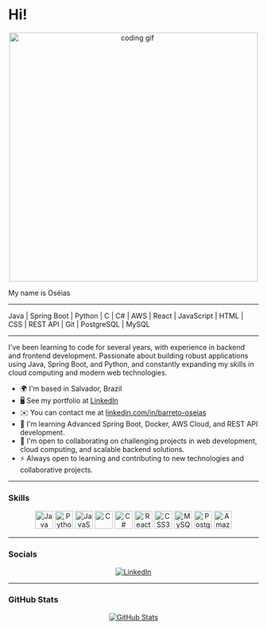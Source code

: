 # Hi!  
<p align="center">
  <img src="https://github.com/user-attachments/assets/1a73a570-e3dc-4baa-b99e-bf4c4df2ba8e" alt="coding gif" width="500" />
</p>

My name is Oséias

---

Java | Spring Boot | Python | C | C# | AWS | React | JavaScript | HTML | CSS | REST API | Git | PostgreSQL | MySQL

---

I've been learning to code for several years, with experience in backend and frontend development. Passionate about building robust applications using Java, Spring Boot, and Python, and constantly expanding my skills in cloud computing and modern web technologies.

- 🌍 I'm based in Salvador, Brazil  
- 🖥️ See my portfolio at [LinkedIn](https://linkedin.com/in/barreto-oseias)  
- ✉️ You can contact me at [linkedin.com/in/barreto-oseias](mailto:oseias@example.com)  
- 🧠 I'm learning Advanced Spring Boot, Docker, AWS Cloud, and REST API development.  
- 🤝 I'm open to collaborating on challenging projects in web development, cloud computing, and scalable backend solutions.  
- ⚡ Always open to learning and contributing to new technologies and collaborative projects.

---

### Skills  
<p align="center">
<a href="https://www.oracle.com/java/" target="_blank"><img src="https://raw.githubusercontent.com/danielcranney/readme-generator/main/public/icons/skills/java-colored.svg" width="36" height="36" alt="Java" /></a>
<a href="https://www.python.org/" target="_blank"><img src="https://raw.githubusercontent.com/danielcranney/readme-generator/main/public/icons/skills/python-colored.svg" width="36" height="36" alt="Python" /></a>
<a href="https://developer.mozilla.org/en-US/docs/Web/JavaScript" target="_blank"><img src="https://raw.githubusercontent.com/danielcranney/readme-generator/main/public/icons/skills/javascript-colored.svg" width="36" height="36" alt="JavaScript" /></a>
<a href="https://docs.microsoft.com/en-us/cpp/" target="_blank"><img src="https://raw.githubusercontent.com/danielcranney/readme-generator/main/public/icons/skills/c-colored.svg" width="36" height="36" alt="C" /></a>
<a href="https://docs.microsoft.com/en-us/dotnet/csharp/" target="_blank"><img src="https://raw.githubusercontent.com/danielcranney/readme-generator/main/public/icons/skills/csharp-colored.svg" width="36" height="36" alt="C#" /></a>
<a href="https://reactjs.org/" target="_blank"><img src="https://raw.githubusercontent.com/danielcranney/readme-generator/main/public/icons/skills/react-colored.svg" width="36" height="36" alt="React" /></a>
<a href="https://www.w3.org/TR/CSS/#css" target="_blank"><img src="https://raw.githubusercontent.com/danielcranney/readme-generator/main/public/icons/skills/css3-colored.svg" width="36" height="36" alt="CSS3" /></a>
<a href="https://www.mysql.com/" target="_blank"><img src="https://raw.githubusercontent.com/danielcranney/readme-generator/main/public/icons/skills/mysql-colored.svg" width="36" height="36" alt="MySQL" /></a>
<a href="https://www.postgresql.org/" target="_blank"><img src="https://raw.githubusercontent.com/danielcranney/readme-generator/main/public/icons/skills/postgresql-colored.svg" width="36" height="36" alt="PostgreSQL" /></a>
<a href="https://aws.amazon.com" target="_blank"><img src="https://raw.githubusercontent.com/danielcranney/readme-generator/main/public/icons/skills/aws-colored.svg" width="36" height="36" alt="Amazon Web Services" /></a>
</p>

---

### Socials  
<p align="center">
  <a href="https://www.linkedin.com/in/barreto-oseias/">
    <img src="https://img.shields.io/badge/-LinkedIn-blue?style=flat-square&logo=linkedin&logoColor=white" alt="LinkedIn" />
  </a>
</p>

---

### GitHub Stats  
<p align="center">
  <a href="https://github.com/OseiasBarreto">
    <img src="https://github-readme-stats.vercel.app/api?username=OseiasBarreto&show_icons=true&title_color=0891b2&text_color=ffffff&icon_color=ef4444&bg_color=1c1917&hide_border=true" alt="GitHub Stats" />
  </a>
</p>
